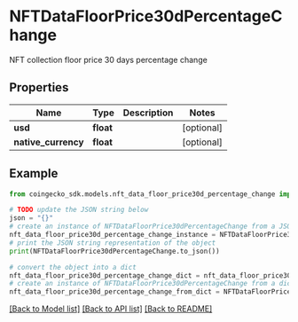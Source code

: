 # NFTDataFloorPrice30dPercentageChange

NFT collection floor price 30 days percentage change

## Properties

Name | Type | Description | Notes
------------ | ------------- | ------------- | -------------
**usd** | **float** |  | [optional] 
**native_currency** | **float** |  | [optional] 

## Example

```python
from coingecko_sdk.models.nft_data_floor_price30d_percentage_change import NFTDataFloorPrice30dPercentageChange

# TODO update the JSON string below
json = "{}"
# create an instance of NFTDataFloorPrice30dPercentageChange from a JSON string
nft_data_floor_price30d_percentage_change_instance = NFTDataFloorPrice30dPercentageChange.from_json(json)
# print the JSON string representation of the object
print(NFTDataFloorPrice30dPercentageChange.to_json())

# convert the object into a dict
nft_data_floor_price30d_percentage_change_dict = nft_data_floor_price30d_percentage_change_instance.to_dict()
# create an instance of NFTDataFloorPrice30dPercentageChange from a dict
nft_data_floor_price30d_percentage_change_from_dict = NFTDataFloorPrice30dPercentageChange.from_dict(nft_data_floor_price30d_percentage_change_dict)
```
[[Back to Model list]](../README.md#documentation-for-models) [[Back to API list]](../README.md#documentation-for-api-endpoints) [[Back to README]](../README.md)


